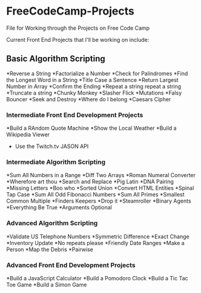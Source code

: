 # FreeCodeCamp-Projects

File for Working through the Projects on Free Code Camp

Current Front End Projects that I'll be working on include:

## Basic Algorithm Scripting
*Reverse a String
*Factorialize a Number
*Check for Palindromes
*Find the Longest Word in a String
*Title Case a Sentence
*Return Largest Number in Array
*Confirm the Ending
*Repeat a string repeat a string
*Truncate a string
*Chunky Monkey
*Slasher Flick
*Mutations
*Falsy Bouncer
*Seek and Destroy
*Where do I belong
*Caesars Cipher

### Intermediate Front End Development Projects
*Build a RAndom Quote Machine
*Show the Local Weather
*Build a Wikipedia Viewer
* Use the Twitch.tv JASON API

### Intermediate Algorithm Scripting
*Sum All Numbers in a Range
*Diff Two Arrays
*Roman Numeral Converter
*Wherefore art thou
*Search and Replace
*Pig Latin
*DNA Pairing
*Missing Letters
*Boo who
*Sorted Union
*Convert HTML Entities
*Spinal Tap Case
*Sum All Odd Fibonacci Numbers
*Sum All Primes
*Smallest Common Multiple
*Finders Keepers
*Drop it
*Steamroller
*Binary Agents
*Everything Be True
*Arguments Optional

### Advanced Algorithm Scripting
*Validate US Telephone Numbers
*Symmetric Difference
*Exact Change
*Inventory Update
*No repeats please
*Friendly Date Ranges
*Make a Person
*Map the Debris
*Pairwise

### Advanced Front End Development Projects
*Build a JavaScript Calculator
*Build a Pomodoro Clock
*Build a Tic Tac Toe Game
*Build a Simon Game
